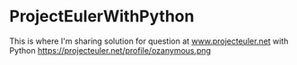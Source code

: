 ProjectEulerWithPython
======================

This is where I'm sharing solution for question at www.projecteuler.net with Python
https://projecteuler.net/profile/ozanymous.png

